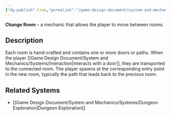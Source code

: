 ```yaml
---
{"dg-publish":true,"permalink":"/game-design-document/system-and-mechanics/mechanincs/exploration/change-room/"}
---
```


**Change Room** – a mechanic that allows the player to move between rooms.
## Description
Each room is hand-crafted and contains one or more doors or paths. When the player [[Game Design Document/System and Mechanics/Systems/Interaction\|interacts with a door]], they are transported to the connected room. The player spawns at the corresponding entry point in the new room, typically the path that leads back to the previous room.
## Related Systems
- [[Game Design Document/System and Mechanics/Systems/Dungeon Exploration\|Dungeon Exploration]]